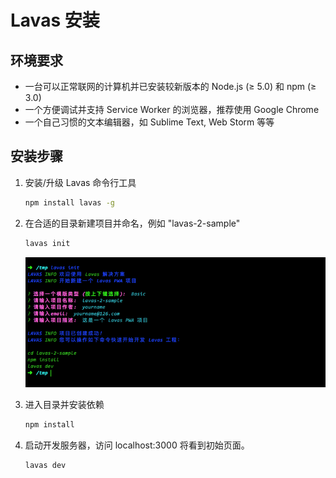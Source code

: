 # Lavas 安装

## 环境要求

* 一台可以正常联网的计算机并已安装较新版本的 Node.js (≥ 5.0) 和 npm (≥ 3.0)
* 一个方便调试并支持 Service Worker 的浏览器，推荐使用 Google Chrome
* 一个自己习惯的文本编辑器，如 Sublime Text, Web Storm 等等

## 安装步骤

1. 安装/升级 Lavas 命令行工具

    ```bash
    npm install lavas -g
    ```

2. 在合适的目录新建项目并命名，例如 "lavas-2-sample"

    ```bash
    lavas init
    ```

    ![lava init](./images/lavas-init.png)

3. 进入目录并安装依赖

    ```bash
    npm install
    ```

4. 启动开发服务器，访问 localhost:3000 将看到初始页面。
    ```bash
    lavas dev
    ```
